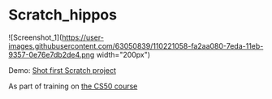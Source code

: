 # Scratch_hippos

![Screenshot_1](https://user-images.githubusercontent.com/63050839/110221058-fa2aa080-7eda-11eb-9357-0e76e7db2de4.png width="200px")

Demo: [Shot first Scratch project](https://scratch.mit.edu/projects/4975459770) 

As part of training on [the CS50 course](https://cs50.harvard.edu/x/2021/)
